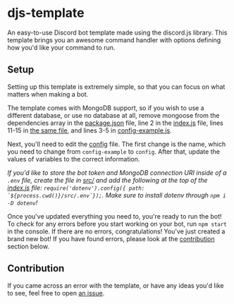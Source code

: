 # djs-template

An easy-to-use Discord bot template made using the discord.js library.
This template brings you an awesome command handler with options defining how you'd like your command to run.

## Setup

Setting up this template is extremely simple, so that you can focus on what matters when making a bot.


The template comes with MongoDB support, so if you wish to use a different database, or use no database at all, remove mongoose from the dependencies array in the [package.json](https://github.com/aanthr0/djs-template/blob/main/package.json) file, line 2 in the [index.js](https://github.com/aanthr0/djs-template/blob/main/src/index.js#L2) file, lines 11-15 in [the same file](https://github.com/aanthr0/djs-template/blob/main/index.js#L11-L15), and lines 3-5 in [config-example.js](https://github.com/aanthr0/djs-template/blob/main/src/config-example.js#L3-L5).

Next, you'll need to edit the [config](https://github.com/aanthr0/djs-template/blob/main/src/config-example.js) file.
The first change is the name, which you need to change from `config-example` to `config`.
After that, update the values of variables to the correct information.  

*If you'd like to store the bot token and MongoDB connection URI inside of a `.env` file, create the file in [src/](https://github.com/aanthr0/djs-template/tree/main/src) and add the following at the top of the [index.js](https://github.com/aanthr0/djs-template/blob/main/src/index.js) file: ```require('dotenv').config({ path: `${process.cwd()}/src/.env`});```. Make sure to install dotenv through `npm i -D dotenv`!*

Once you've updated everything you need to, you're ready to run the bot!
To check for any errors before you start working on your bot, run `npm start` in the console.
If there are no errors, congratulations! You've just created a brand new bot!
If you have found errors, please look at the [contribution](https://github.com/aanthr0/djs-template/blob/main/README.md#contribution) section below.

## Contribution

If you came across an error with the template, or have any ideas you'd like to see, feel free to open [an issue](https://github.com/aanthr0/djs-template/issues).
